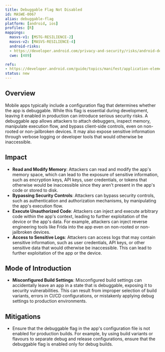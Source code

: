 ```yaml
---
title: Debuggable Flag Not Disabled
id: MASWE-0067
alias: debuggable-flag
platform: [android, ios]
profiles: [R]
mappings:
  masvs-v1: [MSTG-RESILIENCE-2]
  masvs-v2: [MASVS-RESILIENCE-4]
  android-risks:
  - https://developer.android.com/privacy-and-security/risks/android-debuggable
  cwe: [489]

refs:
- https://developer.android.com/guide/topics/manifest/application-element
status: new
---
```


## Overview

Mobile apps typically include a configuration flag that determines whether the app is debuggable. While this flag is essential during development, leaving it enabled in production can introduce serious security risks. A debuggable app allows attackers to attach debuggers, inspect memory, manipulate execution flow, and bypass client-side controls, even on non-rooted or non-jailbroken devices. It may also expose sensitive information through verbose logging or developer tools that would otherwise be inaccessible.

## Impact

- **Read and Modify Memory**: Attackers can read and modify the app's memory space, which can lead to the exposure of sensitive information, such as encryption keys, API keys, user credentials, or tokens that otherwise would be inaccessible since they aren't present in the app's code or stored to disk.
- **Bypassing Security Controls**: Attackers can bypass security controls, such as authentication and authorization mechanisms, by manipulating the app's execution flow.
- **Execute Unauthorized Code**: Attackers can inject and execute arbitrary code within the app's context, leading to further exploitation of the device or the app's data. For example, attackers can inject reverse engineering tools like Frida into the app even on non-rooted or non-jailbroken devices.
- **Access to Sensitive Logs**: Attackers can access logs that may contain sensitive information, such as user credentials, API keys, or other sensitive data that would otherwise be inaccessible. This can lead to further exploitation of the app or the device.

## Mode of Introduction

- **Misconfigured Build Settings**: Misconfigured build settings can accidentally leave an app in a state that is debuggable, exposing it to security vulnerabilities. This can result from improper selection of build variants, errors in CI/CD configurations, or mistakenly applying debug settings to production environments.

## Mitigations

- Ensure that the debuggable flag in the app's configuration file is not enabled for production builds. For example, by using build variants or flavours to separate debug and release configurations, ensure that the debuggable flag is enabled only for debug builds.
